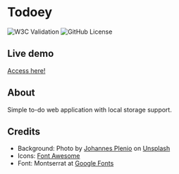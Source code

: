# Todoey

![W3C Validation](https://img.shields.io/w3c-validation/html?targetUrl=https%3A%2F%2Fednanf.github.io%2FJS-To-do%2F)
![GitHub License](https://img.shields.io/github/license/ednanf/JS-To-do)

## Live demo

[Access here!](https://ednanf.github.io/JS-To-do/)

## About

Simple to-do web application with local storage support.

## Credits

- Background: Photo by [Johannes Plenio](https://unsplash.com/photos/forest-heat-by-sunbeam-RwHv7LgeC7s) on [Unsplash](https://unsplash.com/)
- Icons: [Font Awesome](https://fontawesome.com/)
- Font: Montserrat at [Google Fonts](https://fonts.google.com/specimen/Montserrat)

